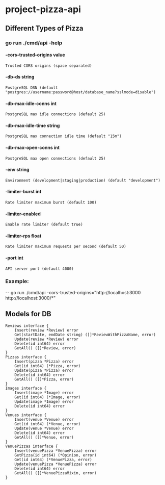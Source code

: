 # project-pizza-api

## Different Types of Pizza

### go run ./cmd/api -help

#### -cors-trusted-origins value
    Trusted CORS origins (space separated)
#### -db-ds string
    PostgreSQL DSN (default "postgres://username:password@host/database_name?sslmode=disable")
#### -db-max-idle-conns int
    PostgreSQL max idle connections (default 25)
#### -db-max-idle-time string
    PostgreSQL max connection idle time (default "15m")
#### -db-max-open-conns int
    PostgreSQL max open connections (default 25)
#### -env string
    Environment (development|staging|production) (default "development")
#### -limiter-burst int
    Rate limiter maximum burst (default 100)
#### -limiter-enabled
    Enable rate limiter (default true)
#### -limiter-rps float
    Rate limiter maximum requests per second (default 50)
#### -port int
    API server port (default 4000)

### Example:
-- go run ./cmd/api -cors-trusted-origins="http://localhost:3000 http://localhost:3000/*"

## Models for DB

```
Reviews interface {
    Insert(review *Review) error
    Get(startDate, endDate string) ([]*ReviewWithPizzaName, error)
    Update(review *Review) error
    Delete(id int64) error
    GetAll() ([]*Review, error)
}
Pizzas interface {
    Insert(pizza *Pizza) error
    Get(id int64) (*Pizza, error)
    Update(pizza *Pizza) error
    Delete(id int64) error
    GetAll() ([]*Pizza, error)
}
Images interface {
    Insert(image *Image) error
    Get(id int64) (*Image, error)
    Update(image *Image) error
    Delete(id int64) error
}
Venues interface {
    Insert(venue *Venue) error
    Get(id int64) (*Venue, error)
    Update(venue *Venue) error
    Delete(id int64) error
    GetAll() ([]*Venue, error)
}
VenuePizzas interface {
    Insert(venuePizza *VenuePizza) error
    GetPizza(id int64) (*Opinion, error)
    Get(id int64) (*VenuePizza, error) 
    Update(venuePizza *VenuePizza) error
    Delete(id int64) error
    GetAll() ([]*VenuePizzaMixin, error)
}
```
